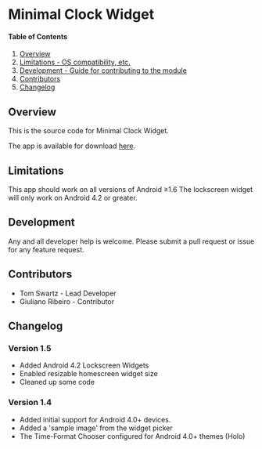 # Minimal Clock Widget

#### Table of Contents

1. [Overview](#overview)
2. [Limitations - OS compatibility, etc.](#limitations)
3. [Development - Guide for contributing to the module](#development)
4. [Contributors](#contributors)
5. [Changelog](#changelog)

## Overview

This is the source code for Minimal Clock Widget.

The app is available for download [here](https://play.google.com/store/apps/details?id=tom.clock).

## Limitations

This app should work on all versions of Android ≥1.6
The lockscreen widget will only work on Android 4.2 or greater.

## Development

Any and all developer help is welcome.
Please submit a pull request or issue for any feature request.

## Contributors

* Tom Swartz - Lead Developer
* Giuliano Ribeiro - Contributor

## Changelog

### Version 1.5
* Added Android 4.2 Lockscreen Widgets
* Enabled resizable homescreen widget size
* Cleaned up some code

### Version 1.4
* Added initial support for Android 4.0+ devices.
* Added a 'sample image' from the widget picker
* The Time-Format Chooser configured for Android 4.0+ themes (Holo)

